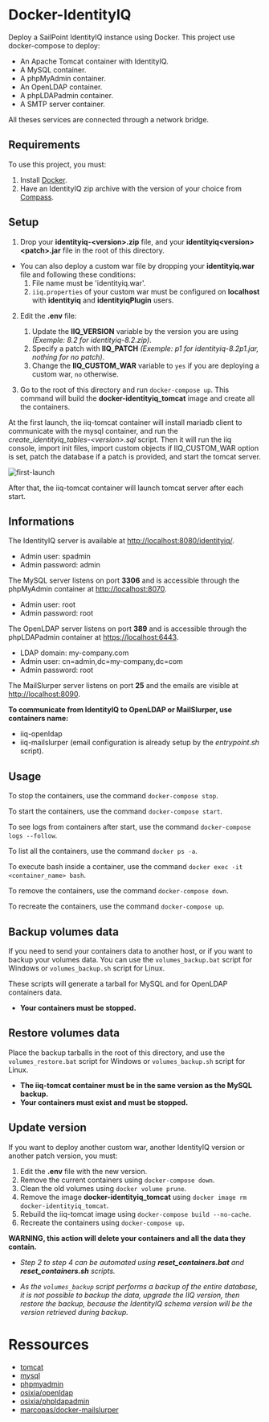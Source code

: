 # Docker-IdentityIQ
Deploy a SailPoint IdentityIQ instance using Docker. This project use docker-compose to deploy:
* An Apache Tomcat container with IdentityIQ.
* A MySQL container.
* A phpMyAdmin container.
* An OpenLDAP container.
* A phpLDAPadmin container.
* A SMTP server container.

All theses services are connected through a network bridge.

## Requirements

To use this project, you must:
1. Install [Docker](https://www.docker.com/get-started).
2. Have an IdentityIQ zip archive with the version of your choice from [Compass](https://community.sailpoint.com/t5/IdentityIQ-Server-Software/ct-p/IdentityIQ).

## Setup

1. Drop your **identityiq-\<version\>.zip** file, and your **identityiq\<version\>\<patch\>.jar** file in the root of this directory.

- You can also deploy a custom war file by dropping your **identityiq.war** file and following these conditions:
    1. File name must be 'identityiq.war'.
    1. `iiq.properties` of your custom war must be configured on **localhost** with **identityiq** and **identityiqPlugin** users.

2. Edit the **.env** file:
    1. Update the **IIQ_VERSION** variable by the version you are using *(Exemple: 8.2 for identityiq-8.2.zip)*.
    1. Specify a patch with **IIQ_PATCH** *(Exemple: p1 for identityiq-8.2p1.jar, nothing for no patch)*.
    1. Change the **IIQ_CUSTOM_WAR** variable to `yes` if you are deploying a custom war, `no` otherwise.

3. Go to the root of this directory and run `docker-compose up`. This command will build the **docker-identityiq_tomcat** image and create all the containers.

At the first launch, the iiq-tomcat container will install mariadb client to communicate with the mysql container, and run the *create_identityiq_tables-\<version\>.sql* script. Then it will run the iiq console, import init files, import custom objects if IIQ_CUSTOM_WAR option is set, patch the database if a patch is provided, and start the tomcat server.

![first-launch](https://user-images.githubusercontent.com/23320254/149496381-6e65d475-3312-4f7b-acbc-33131798ecf9.png)
  
After that, the iiq-tomcat container will launch tomcat server after each start.

## Informations

The IdentityIQ server is available at [http://localhost:8080/identityiq/](http://localhost:8080/identityiq/).
* Admin user: spadmin
* Admin password: admin

The MySQL server listens on port **3306** and is accessible through the phpMyAdmin container at [http://localhost:8070](http://localhost:8070).
* Admin user: root
* Admin password: root

The OpenLDAP server listens on port **389** and is accessible through the phpLDAPadmin container at [https://localhost:6443](https://localhost:6443).
* LDAP domain: my-company.com
* Admin user: cn=admin,dc=my-company,dc=com
* Admin password: root

The MailSlurper server listens on port **25** and the emails are visible at [http://localhost:8090](http://localhost:8090).

**To communicate from IdentityIQ to OpenLDAP or MailSlurper, use containers name:**
* iiq-openldap
* iiq-mailslurper (email configuration is already setup by the *entrypoint.sh* script).

## Usage

To stop the containers, use the command `docker-compose stop`.

To start the containers, use the command `docker-compose start`.

To see logs from containers after start, use the command `docker-compose logs --follow`.

To list all the containers, use the command `docker ps -a`.

To execute bash inside a container, use the command `docker exec -it <container_name> bash`.

To remove the containers, use the command `docker-compose down`.

To recreate the containers, use the command `docker-compose up`.

## Backup volumes data

If you need to send your containers data to another host, or if you want to backup your volumes data. You can use the `volumes_backup.bat` script for Windows or `volumes_backup.sh` script for Linux.

These scripts will generate a tarball for MySQL and for OpenLDAP containers data.

- **Your containers must be stopped.**

## Restore volumes data

Place the backup tarballs in the root of this directory, and use the `volumes_restore.bat` script for Windows or `volumes_backup.sh` script for Linux.

- **The iiq-tomcat container must be in the same version as the MySQL backup.**
- **Your containers must exist and must be stopped.**

## Update version

If you want to deploy another custom war, another IdentityIQ version or another patch version, you must:
1. Edit the **.env** file with the new version.
2. Remove the current containers using `docker-compose down`.
3. Clean the old volumes using `docker volume prune`.
4. Remove the image **docker-identityiq_tomcat** using `docker image rm docker-identityiq_tomcat`.
5. Rebuild the iiq-tomcat image using `docker-compose build --no-cache`.
6. Recreate the containers using `docker-compose up`.

**WARNING, this action will delete your containers and all the data they contain.**

- *Step 2 to step 4 can be automated using **reset_containers.bat** and **reset_containers.sh** scripts.*

- *As the `volumes_backup` script performs a backup of the entire database, it is not possible to backup the data, upgrade the IIQ version, then restore the backup, because the IdentityIQ schema version will be the version retrieved during backup.*

# Ressources

* [tomcat](https://hub.docker.com/_/tomcat)
* [mysql](https://hub.docker.com/_/mysql)
* [phpmyadmin](https://hub.docker.com/_/phpmyadmin)
* [osixia/openldap](https://github.com/osixia/docker-openldap)
* [osixia/phpldapadmin](https://github.com/osixia/docker-phpLDAPadmin)
* [marcopas/docker-mailslurper](https://hub.docker.com/r/marcopas/docker-mailslurper)
